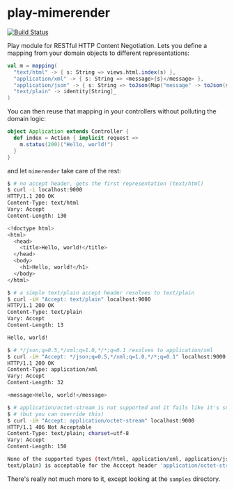 play-mimerender
===============

[![Build Status](https://secure.travis-ci.org/martinblech/play-mimerender.png)](http://travis-ci.org/martinblech/play-mimerender)

Play module for RESTful HTTP Content Negotiation. Lets you define a mapping from
your domain objects to different representations:

```scala
val m = mapping(
  "text/html" -> { s: String => views.html.index(s) },
  "application/xml" -> { s: String => <message>{s}</message> },
  "application/json" -> { s: String => toJson(Map("message" -> toJson(s))) },
  "text/plain" -> identity[String]_
)
```

You can then reuse that mapping in your controllers without polluting the domain
logic:

```scala
object Application extends Controller {
  def index = Action { implicit request =>
    m.status(200)("Hello, world!")
  }
}
```

and let `mimerender` take care of the rest:

```sh
$ # no accept header, gets the first representation (text/html)
$ curl -i localhost:9000
HTTP/1.1 200 OK
Content-Type: text/html
Vary: Accept
Content-Length: 130

<!doctype html>
<html>
  <head>
    <title>Hello, world!</title>
  </head>
  <body>
    <h1>Hello, world!</h1>
  </body>
</html>

$ # a simple text/plain accept header resolves to text/plain
$ curl -iH "Accept: text/plain" localhost:9000
HTTP/1.1 200 OK
Content-Type: text/plain
Vary: Accept
Content-Length: 13

Hello, world!

$ # */json;q=0.5,*/xml;q=1.0,*/*;q=0.1 resolves to application/xml
$ curl -iH "Accept: */json;q=0.5,*/xml;q=1.0,*/*;q=0.1" localhost:9000
HTTP/1.1 200 OK
Content-Type: application/xml
Vary: Accept
Content-Length: 32

<message>Hello, world!</message>

$ # application/octet-stream is not supported and it fails like it's supposed to
$ # (but you can override this)
$ curl -iH "Accept: application/octet-stream" localhost:9000
HTTP/1.1 406 Not Acceptable
Content-Type: text/plain; charset=utf-8
Vary: Accept
Content-Length: 150

None of the supported types (text/html, application/xml, application/json,
text/plain) is acceptable for the Acccept header 'application/octet-stream'
```

There's really not much more to it, except looking at the `samples` directory.

